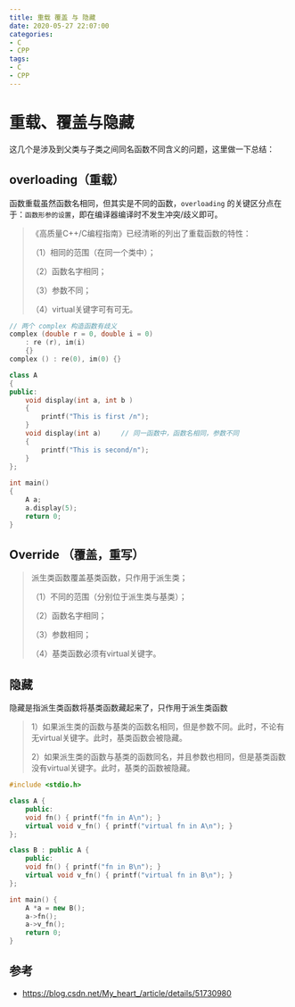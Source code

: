 ```yaml
---
title: 重载 覆盖 与 隐藏
date: 2020-05-27 22:07:00
categories:
- C
- CPP
tags:
- C
- CPP
---
```


# 重载、覆盖与隐藏

这几个是涉及到父类与子类之间同名函数不同含义的问题，这里做一下总结：

## overloading（重载）

函数重载虽然函数名相同，但其实是不同的函数，`overloading` 的关键区分点在于：`函数形参的设置`，即在编译器编译时不发生冲突/歧义即可。

>《高质量C++/C编程指南》已经清晰的列出了重载函数的特性：
>   
> （1）相同的范围（在同一个类中）；
>
>  （2）函数名字相同；
>  
>  （3）参数不同；
> 
>  （4）virtual关键字可有可无。

```c++
// 两个 complex 构造函数有歧义
complex (double r = 0, double i = 0)
    : re (r), im(i)
    {}
complex () : re(0), im(0) {}
```

```c++
class A
{
public:
	void display(int a, int b ) 
	{
		printf("This is first /n");
	}
	void display(int a)     // 同一函数中，函数名相同，参数不同
	{
		printf("This is second/n"); 
	}
};
 
int main()
{
	A a;
	a.display(5);
	return 0;
}
```

## Override （覆盖，重写）

>  派生类函数覆盖基类函数，只作用于派生类；
>
> （1）不同的范围（分别位于派生类与基类）； 
>
> （2）函数名字相同；
>
> （3）参数相同；
>
> （4）基类函数必须有virtual关键字。

## 隐藏

隐藏是指派生类函数将基类函数藏起来了，只作用于派生类函数

>  1）如果派生类的函数与基类的函数名相同，但是参数不同。此时，不论有无virtual关键字。此时，基类函数会被隐藏。
>  
>  2）如果派生类的函数与基类的函数同名，并且参数也相同，但是基类函数没有virtual关键字。此时，基类的函数被隐藏。
>

```c++
#include <stdio.h>

class A {
    public:
    void fn() { printf("fn in A\n"); }
    virtual void v_fn() { printf("virtual fn in A\n"); }
};

class B : public A {
    public:
    void fn() { printf("fn in B\n"); }
    virtual void v_fn() { printf("virtual fn in B\n"); }
};

int main() {
    A *a = new B();
    a->fn();
    a->v_fn();
    return 0;
}

```
## 参考

- https://blog.csdn.net/My_heart_/article/details/51730980